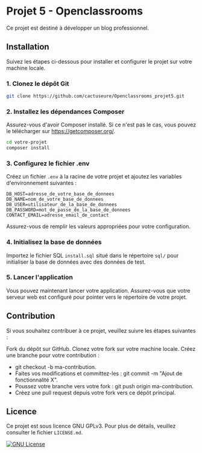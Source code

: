 
# Projet 5 - Openclassrooms

Ce projet est destiné à développer un blog professionnel.


## Installation

Suivez les étapes ci-dessous pour installer et configurer le projet sur votre machine locale.

### 1. Clonez le dépôt Git

```bash
git clone https://github.com/cactuseure/Openclassrooms_projet5.git
```

### 2. Installez les dépendances Composer

Assurez-vous d'avoir Composer installé. Si ce n'est pas le cas, vous pouvez le télécharger sur https://getcomposer.org/.

```bash
cd votre-projet
composer install
```

### 3. Configurez le fichier .env

Créez un fichier `.env` à la racine de votre projet et ajoutez les variables d'environnement suivantes :
```
DB_HOST=adresse_de_votre_base_de_donnees
DB_NAME=nom_de_votre_base_de_donnees
DB_USER=utilisateur_de_la_base_de_donnees
DB_PASSWORD=mot_de_passe_de_la_base_de_donnees
CONTACT_EMAIL=adresse_email_de_contact
```

Assurez-vous de remplir les valeurs appropriées pour votre configuration.

### 4. Initialisez la base de données
Importez le fichier SQL `install.sql` situé dans le répertoire `sql/` pour initialiser la base de données avec des données de test.

### 5. Lancer l'application
Vous pouvez maintenant lancer votre application. Assurez-vous que votre serveur web est configuré pour pointer vers le répertoire de votre projet.
## Contribution

Si vous souhaitez contribuer à ce projet, veuillez suivre les étapes suivantes :

Fork du dépôt sur GitHub.
Clonez votre fork sur votre machine locale.
Créez une branche pour votre contribution :
  - git checkout -b ma-contribution.
  - Faites vos modifications et committez-les : git commit -m "Ajout de fonctionnalité X".
  - Poussez votre branche vers votre fork : git push origin ma-contribution.
  - Créez une pull request depuis votre fork vers ce dépôt principal.

## Licence

Ce projet est sous licence GNU GPLv3. Pour plus de détails, veuillez consulter le fichier `LICENSE.md`.

[![GNU License](https://img.shields.io/badge/License-GNU%20GPL-blue)](https://choosealicense.com/licenses/gpl-3.0/)
